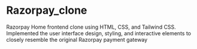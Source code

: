 # Razorpay_clone
 Razorpay Home frontend clone using HTML, CSS, and Tailwind CSS. Implemented the user interface design, styling,
and interactive elements to closely resemble the original Razorpay payment gateway
